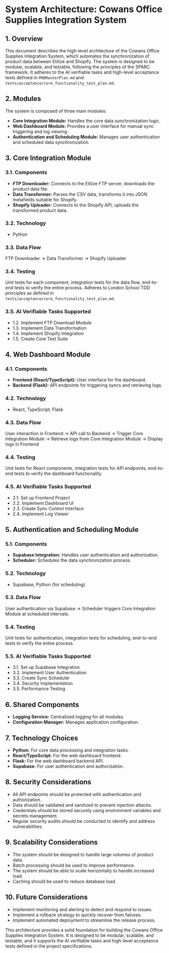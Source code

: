 # System Architecture: Cowans Office Supplies Integration System

## 1. Overview

This document describes the high-level architecture of the Cowans Office Supplies Integration System, which automates the synchronization of product data between Etilize and Shopify. The system is designed to be modular, scalable, and testable, following the principles of the SPARC framework. It adheres to the AI verifiable tasks and high-level acceptance tests defined in `PRDMasterPlan.md` and `tests/acceptance/core_functionality_test_plan.md`.

## 2. Modules

The system is composed of three main modules:

*   **Core Integration Module:** Handles the core data synchronization logic.
*   **Web Dashboard Module:** Provides a user interface for manual sync triggering and log viewing.
*   **Authentication and Scheduling Module:** Manages user authentication and scheduled data synchronization.

## 3. Core Integration Module

### 3.1. Components

*   **FTP Downloader:** Connects to the Etilize FTP server, downloads the product data file.
*   **Data Transformer:** Parses the CSV data, transforms it into JSON metafields suitable for Shopify.
*   **Shopify Uploader:** Connects to the Shopify API, uploads the transformed product data.

### 3.2. Technology

*   Python

### 3.3. Data Flow

FTP Downloader -> Data Transformer -> Shopify Uploader

### 3.4. Testing

Unit tests for each component, integration tests for the data flow, end-to-end tests to verify the entire process. Adheres to London School TDD principles as defined in `tests/acceptance/core_functionality_test_plan.md`.

### 3.5. AI Verifiable Tasks Supported

*   1.2. Implement FTP Download Module
*   1.3. Implement Data Transformation
*   1.4. Implement Shopify Integration
*   1.5. Create Core Test Suite

## 4. Web Dashboard Module

### 4.1. Components

*   **Frontend (React/TypeScript):** User interface for the dashboard.
*   **Backend (Flask):** API endpoints for triggering syncs and retrieving logs.

### 4.2. Technology

*   React, TypeScript, Flask

### 4.3. Data Flow

User interaction in Frontend -> API call to Backend -> Trigger Core Integration Module -> Retrieve logs from Core Integration Module -> Display logs in Frontend

### 4.4. Testing

Unit tests for React components, integration tests for API endpoints, end-to-end tests to verify the dashboard functionality.

### 4.5. AI Verifiable Tasks Supported

*   2.1. Set up Frontend Project
*   2.2. Implement Dashboard UI
*   2.3. Create Sync Control Interface
*   2.4. Implement Log Viewer

## 5. Authentication and Scheduling Module

### 5.1. Components

*   **Supabase Integration:** Handles user authentication and authorization.
*   **Scheduler:** Schedules the data synchronization process.

### 5.2. Technology

*   Supabase, Python (for scheduling)

### 5.3. Data Flow

User authentication via Supabase -> Scheduler triggers Core Integration Module at scheduled intervals.

### 5.4. Testing

Unit tests for authentication, integration tests for scheduling, end-to-end tests to verify the entire process.

### 5.5. AI Verifiable Tasks Supported

*   3.1. Set up Supabase Integration
*   3.2. Implement User Authentication
*   3.3. Create Sync Scheduler
*   3.4. Security Implementation
*   3.5. Performance Testing

## 6. Shared Components

*   **Logging Service:** Centralized logging for all modules.
*   **Configuration Manager:** Manages application configuration.

## 7. Technology Choices

*   **Python:** For core data processing and integration tasks.
*   **React/TypeScript:** For the web dashboard frontend.
*   **Flask:** For the web dashboard backend API.
*   **Supabase:** For user authentication and authorization.

## 8. Security Considerations

*   All API endpoints should be protected with authentication and authorization.
*   Data should be validated and sanitized to prevent injection attacks.
*   Credentials should be stored securely using environment variables and secrets management.
*   Regular security audits should be conducted to identify and address vulnerabilities.

## 9. Scalability Considerations

*   The system should be designed to handle large volumes of product data.
*   Batch processing should be used to improve performance.
*   The system should be able to scale horizontally to handle increased load.
*   Caching should be used to reduce database load.

## 10. Future Considerations

*   Implement monitoring and alerting to detect and respond to issues.
*   Implement a rollback strategy to quickly recover from failures.
*   Implement automated deployment to streamline the release process.

This architecture provides a solid foundation for building the Cowans Office Supplies Integration System. It is designed to be modular, scalable, and testable, and it supports the AI verifiable tasks and high-level acceptance tests defined in the project specifications.